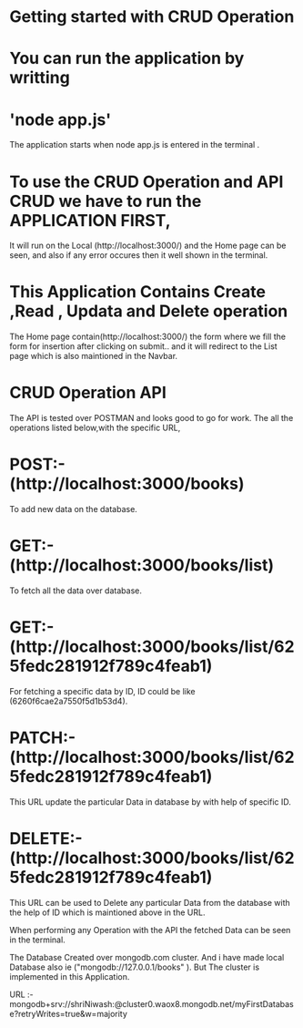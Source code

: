 # Getting started with CRUD Operation

# You can run the application by writting

# 'node app.js'
The application starts when node app.js is entered in the terminal .

# To use the CRUD Operation and API CRUD we have to run the APPLICATION FIRST,

It will run on the Local (http://localhost:3000/) and the Home page can be seen,
and also if any error occures then it well shown in the terminal.

# This Application Contains Create ,Read , Updata and Delete operation 
The Home page contain(http://localhost:3000/) the form where we fill the form for 
insertion after clicking on submit.. and it will redirect to the List page which is 
also maintioned in the Navbar.


# CRUD Operation API
The API is tested over POSTMAN and looks good to go for work.
The all the operations listed below,with the specific URL,

# POST:- (http://localhost:3000/books)
To add new data on the database.

# GET:- (http://localhost:3000/books/list)
To fetch all the data over database.

# GET:- (http://localhost:3000/books/list/625fedc281912f789c4feab1)
For fetching a specific data by ID, ID could be like (6260f6cae2a7550f5d1b53d4).

# PATCH:- (http://localhost:3000/books/list/625fedc281912f789c4feab1)
This URL update the particular Data in database by with help of specific ID.

# DELETE:- (http://localhost:3000/books/list/625fedc281912f789c4feab1)
This URL can be used to Delete any particular Data from the database with the help of ID which is maintioned above in the URL.


When performing any Operation with the API the fetched Data can be seen in the terminal.

The Database Created over mongodb.com cluster. And i have made local Database also ie ("mongodb://127.0.0.1/books" ). But The cluster is implemented in this Application.

URL :- mongodb+srv://shriNiwash:<password>@cluster0.waox8.mongodb.net/myFirstDatabase?retryWrites=true&w=majority

